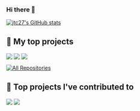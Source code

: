 ### Hi there 👋

[![jtc27's GitHub stats](https://github-readme-stats.vercel.app/api?username=jtc27)](https://github.com/jtc27/github-readme-stats)

## 📘 My top projects

<!-- Repo info cards - https://github.com/anuraghazra/github-readme-stats -->
<!-- Small repo cards (fork) - https://github.com/jtc27/github-readme-stats -->
<p align="left">
 
 <a href="https://github.com/jtc27/instagram-challenge" target="_blank">
  <img align="center" src="https://github-readme-stats.vercel.app/api/pin/?username=jtc27&repo=instagram-challenge&title_color=ffffff&bg_color=438AF4&text_color=ffffff&icon_color=ffffff&show_icons=true" /></a>
 
  <a href="https://github.com/jtc27/bowling-challenge">
  <img align="center" src="https://github-readme-stats.vercel.app/api/pin/?username=jtc27&repo=bowling-challenge&title_color=ffffff&bg_color=EBA422&text_color=ffffff&icon_color=ffffff&show_icons=true" /></a>
 
   <a href="https://github.com/jtc27/rps-challenge">
  <img align="center" src="https://github-readme-stats.vercel.app/api/pin/?username=jtc27&repo=rps-challenge&title_color=ffffff&bg_color=18B400&text_color=ffffff&icon_color=ffffff&show_icons=true" /></a>

 <a href="https://github.com/jtc27?tab=repositories&sort=stargazers"><img alt="All Repositories" title="All Repositories" src="https://custom-icon-badges.herokuapp.com/badge/-All%20Repos-2962FF?style=for-the-badge&logoColor=white&logo=repo"/></a>
</p>

## 📕 Top projects I've contributed to
<!-- Repo info cards - https://github.com/anuraghazra/github-readme-stats -->
<!-- Small repo cards (fork) - https://github.com/jtc27/github-readme-stats -->
<p align="left">
 
<a href="https://github.com/emanfolo/acebook-Jeamm-Team">
<img align="center" src="https://github-readme-stats.vercel.app/api/pin/?username=jtc27&repo=acebook-Jeamm-Team&title_color=ffffff&bg_color=9500CC&text_color=ffffff&icon_color=ffffff&show_icons=true" /></a>
 
<a href="https://github.com/ConorButler/makers-bnb">
<img align="center" src="https://github-readme-stats.vercel.app/api/pin/?username=jtc27&repo=makers-bnb&title_color=ffffff&bg_color=B71414&text_color=ffffff&icon_color=ffffff&show_icons=true" /></a> 
 

</p>
